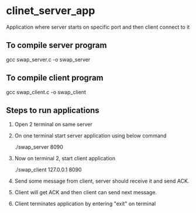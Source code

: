 # clinet_server_app
Application where server starts on specific port and then client connect to it

## To compile server program
gcc swap_server.c -o swap_server

## To compile client program
gcc swap_client.c -o swap_client

## Steps to run applications
1. Open 2 terminal on same server
2. On one terminal start server application using below command


    ./swap_server 8090
3. Now on terminal 2, start client application

   
    ./swap_client 127.0.0.1 8090
4. Send some message from client, server should receive it and send ACK.
5. Client will get ACK and then client can send next message.
6. Client terminates application by entering "exit" on terminal
